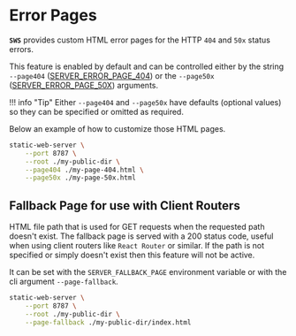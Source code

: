 # Error Pages

**`SWS`** provides custom HTML error pages for the HTTP `404` and `50x` status errors.

This feature is enabled by default and can be controlled either by the string `--page404` ([SERVER_ERROR_PAGE_404](./../configuration/environment-variables.md#server_error_page_404)) or the `--page50x` ([SERVER_ERROR_PAGE_50X](./../configuration/environment-variables.md#server_error_page_50x)) arguments.

!!! info "Tip"
    Either `--page404` and `--page50x` have defaults (optional values) so they can be specified or omitted as required.

Below an example of how to customize those HTML pages.

```sh
static-web-server \
    --port 8787 \
    --root ./my-public-dir \
    --page404 ./my-page-404.html \
    --page50x ./my-page-50x.html
```

## Fallback Page for use with Client Routers

HTML file path that is used for GET requests when the requested path doesn't exist. The fallback page is served with a 200 status code, useful when using client routers like `React Router` or similar. If the path is not specified or simply doesn't exist then this feature will not be active.

It can be set with the `SERVER_FALLBACK_PAGE` environment variable or with the cli argument `--page-fallback`.

```sh
static-web-server \
    --port 8787 \
    --root ./my-public-dir \
    --page-fallback ./my-public-dir/index.html
```
